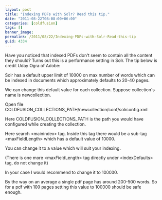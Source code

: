 ```yaml
---
layout: post
title: "Indexing PDFs with Solr? Read this tip."
date: "2011-08-22T08:08:00+06:00"
categories: [coldfusion]
tags: []
banner_image: 
permalink: /2011/08/22/Indexing-PDFs-with-Solr-Read-this-tip
guid: 4334
---
```


Have you noticed that indexed PDFs don't seem to contain all the content they should? Turns out this is a performance setting in Solr. The tip below is credit Uday Ogra of Adobe:

Solr has a default upper limit of 10000 on max number of words which can be indexed in documents which approximately defaults to 20-40 pages.

We can change this default value for each collection. Suppose collection's name is newcollection.

Open file COLDFUSION_COLLECTIONS_PATH/newcollection/conf/solrconfig.xml

Here COLDFUSION_COLLECTIONS_PATH is the path you would have configured while creating the collection.

Here search &lt;mainindex&gt; tag. Inside this tag there would be a sub-tag &lt;maxFieldLength&gt; which has a default value of 10000.

You can change it to a value which will suit your indexing.

(There is one more &lt;maxFieldLength&gt;  tag directly under &lt;indexDefaults&gt; tag, do not change it)

In your case I would recommend to change it to 100000.

By the way on an average a single pdf page has around 200-500 words. So for a pdf with 100 pages setting this value to 100000 should be safe enough.
